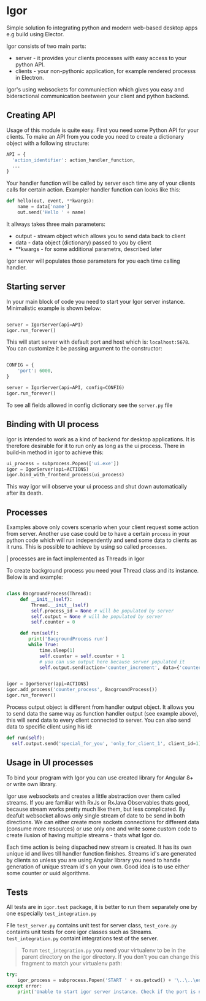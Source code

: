 # Igor

Simple solution fo integrating python and modern web-based desktop apps e.g build using Elector.

Igor consists of two main parts:
* server - it provides your clients processes with easy access to your python API.
* clients - your non-pythonic application, for example rendered processs in Electron.

Igor's using websockets for communiection which gives you easy and bideractional communication beetween your client and python backend. 

## Creating API
Usage of this module is quite easy. First you need some Python API for your clients.
To make an API from you code you need to create a dictionary object with a following structure:

```python
API = {
  'action_identifier': action_handler_function,
  ... 
}
```

Your handler function will be called by server each time any of your clients calls for certain action.
Exampler handler function can looks like this:

```python
def hello(out, event, **kwargs):
    name = data['name']
    out.send('Hello ' + name)
```
It allways takes three main parameters:
* output - stream object which allows you to send data back to client
* data - data object (dictionary) passed to you by client
* **kwargs - for some additional parametrs, described later

Igor server will populates those parameters for you each time calling handler.

## Starting server

In your main block of code you need to start your Igor server instance. Minimalistic example is shown below:
```python

server = IgorServer(api=API)
igor.run_forever()

```
This will start server with default port and host which is: `localhost:5678`. You can customize it be passing argument to the constructor:

```python

CONFIG = {
    'port': 6000,
}

server = IgorServer(api=API, config=CONFIG)
igor.run_forever()

```

To see all fields allowed in config dictionary see the `server.py` file

## Binding with UI process

Igor is intended to work as a kind of backend for desktop applications. It is therefore desirable for it to run only as long as the ui process. There in build-in method in igor to achieve this:

```python
ui_process = subprocess.Popen(['ui.exe'])
igor = IgorServer(api=ACTIONS)
igor.bind_with_frontend_process(ui_process)
```

This way igor will observe your ui process and shut down automatically after its death.

## Processes

Examples above only covers scenario when your client request some action from server. Another use case could be to have a certain `process` in your python code which will run independently and send some data to clients as it runs. This is possible to achieve by using so called `processes`. 

| processes are in fact implemented as Threads in Igor

To create background process you need your Thread class and its instance. Below is and example:

```python

class BacgroundProcess(Thread):
     def __init__(self):
         Thread.__init__(self)
         self.process_id = None # will be populated by server
         self.output = None # will be populated by server
         self.counter = 0

     def run(self):
        print('BacgroundProcess run')
        while True:
            time.sleep(1)
            self.counter = self.counter + 1
            # you can use output here because server populated it
            self.output.send(action='counter_increment', data={'counter': self.counter})


igor = IgorServer(api=ACTIONS)
igor.add_process('counter_process', BacgroundProcess())
igor.run_forever()
```

Process output object is different from handler output object. It allows you to send data the same way as function handler output (see example above), this will send data to every client connected to server. You can also send data to specific client using his id:

```python
def run(self):
  self.output.send('special_for_you', 'only_for_client_1', client_id=1)

```
## Usage in UI processes

To bind your program with Igor you can use created library for Angular 8+ or write own library.

Igor use websockets and creates a little abstraction over them called streams. If you are familiar with RxJs or RxJava Observables thats good, because stream works pretty much like them, but less complicated. By deafult websocket allows only single stream of date to be send in both directions. We can either create more sockets connections for different data (consume more resources) or use only one and write some custom code to create ilusion of having multiple streams - thats what Igor do. 

Each time action is being dispached new stream is created. It has its own unique id and lives till handler function finishes. Streams id's are generated by clients so unless you are using Angular library you need to handle generation of unique stream id's on your own. Good idea is to use either some counter or uuid algorithms. 

## Tests

All tests are in `igor.test` package, it is better to run them separately one by one especially `test_integration.py`

File `test_server.py` contains unit test for server class, `test_core.py` containts unit tests for core igor classes such as Streams. `test_integration.py` containt integrations test of the server.

> To run `test_integration.py` you need your virtualenv to be in the parent directory on the igor directory. If you don't you can change this fragment to match your virtualenv path:

```python
try:
    igor_process = subprocess.Popen('START ' + os.getcwd() + '\..\..\env\Scripts\python.exe server_instance.py', shell=True) # change here
except error:
    print('Unable to start igor server instance. Check if the port is not already in use')
```

